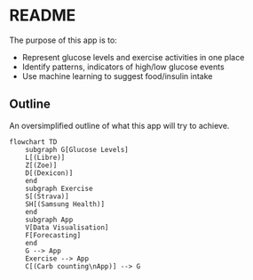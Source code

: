 # README

The purpose of this app is to:

* Represent glucose levels and exercise activities in one place
* Identify patterns, indicators of high/low glucose events
* Use machine learning to suggest food/insulin intake

## Outline

An oversimplified outline of what this app will try to achieve.

```mermaid
flowchart TD
    subgraph G[Glucose Levels]
    L[(Libre)]
    Z[(Zoe)]
    D[(Dexicon)]
    end
    subgraph Exercise
    S[(Strava)]
    SH[(Samsung Health)]
    end
    subgraph App
    V[Data Visualisation]
    F[Forecasting]
    end
    G --> App
    Exercise --> App
    C[(Carb counting\nApp)] --> G
```